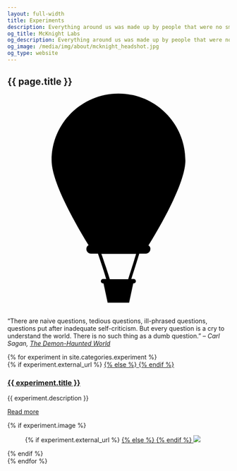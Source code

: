 ```yaml
---
layout: full-width
title: Experiments
description: Everything around us was made up by people that were no smarter than us, and we can change it.
og_title: McKnight Labs
og_description: Everything around us was made up by people that were no smarter than us, and we can change it.
og_image: /media/img/about/mcknight_headshot.jpg
og_type: website
---
```

<section class="grid">
	<div class="full-width">
		<h1>{{ page.title }}
		<?xml version="1.0" encoding="utf-8"?>
		<!-- Generator: Adobe Illustrator 20.1.0, SVG Export Plug-In . SVG Version: 6.00 Build 0)  -->
		<svg version="1.1" id="Layer_1" xmlns="http://www.w3.org/2000/svg" xmlns:xlink="http://www.w3.org/1999/xlink" x="0px" y="0px"
		viewBox="0 0 92 92" class="page-title-svg" style="enable-background:new 0 0 92 92;" xml:space="preserve">
		<path d="M58.4,65.6c7.4-12.1,15.3-27,15.3-35.2C73.7,15.1,61.3,2.7,46,2.7S18.3,15.1,18.3,30.3c0,8.2,7.9,23.1,15.3,35.2
		c-0.6,0.3-0.9,0.9-0.9,1.6c0,1.1,0.9,1.9,1.9,1.9h2.9c0.5,1.4,0.9,2.8,1.4,4.2c0.7,2.1,1.4,4.2,2,6.3h-1.3c-0.5,0-0.9,0.4-0.9,0.9
		c0,0.5,0.4,0.9,0.9,0.9h0.2l1.7,8h8.9l1.7-8h0.2c0.5,0,0.9-0.4,0.9-0.9c0-0.5-0.4-0.9-0.9-0.9h-1c0.5-1.6,1-3.1,1.5-4.7
		c0.6-1.9,1.2-3.9,1.8-5.8h2.7c1.1,0,1.9-0.9,1.9-1.9C59.3,66.5,58.9,65.9,58.4,65.6z M51.6,74.5c-0.5,1.7-1.1,3.4-1.6,5.1h-7.6
		c-0.7-2.3-1.4-4.5-2.2-6.7c-0.4-1.3-0.8-2.5-1.3-3.8h14.4C52.7,70.9,52.2,72.8,51.6,74.5z"/>
		</svg>
		</h1>
			<p>&ldquo;There are naive questions, tedious questions, ill-phrased questions, questions put after inadequate self-criticism. But every question is a cry to understand the world. There is no such thing as a dumb question.&rdquo; <cite class="page-description-citation">– Carl Sagan, <a href="https://en.wikipedia.org/wiki/The_Demon-Haunted_World">The Demon-Haunted World</a></cite></p>
	</div>
</section>
<section class="stripe-section">
	<section class="grid-wrapper">
		{% for experiment in site.categories.experiment %}
		<article>
			<figcaption>
				{% if experiment.external_url %}
				<a href="{{ experiment.external_url }}">
				{% else %}
				<a href="{{ experiment.url }}">
				{% endif %}
				<h3>
					{{ experiment.title }}
				</h3>
				</a>
				<p class="description">{{ experiment.description }}</p>
				<p>
				<a href="{{ experiment.url }}">
				Read more
				</a></p>
			</figcaption>
			{% if experiment.image %}
			<figure>
				{% if experiment.external_url %}
				<a href="{{ experiment.external_url }}">
				{% else %}
				<a href="{{ experiment.url }}">
				{% endif %}
				<img src="{{ experiment.image }}" />
				</a>
			</figure>
			{% endif %}
		</article>
		{% endfor %}
	</section>
</section>